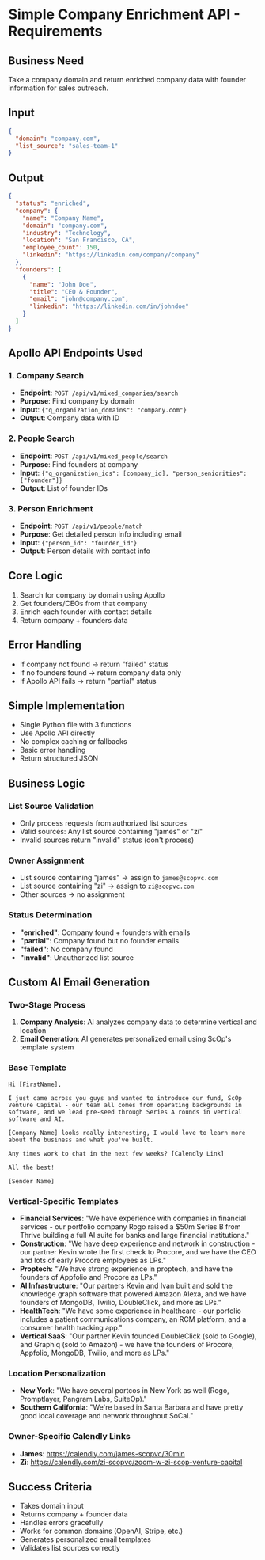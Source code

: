 # Simple Company Enrichment API - Requirements

## Business Need
Take a company domain and return enriched company data with founder information for sales outreach.

## Input
```json
{
  "domain": "company.com",
  "list_source": "sales-team-1"
}
```

## Output
```json
{
  "status": "enriched",
  "company": {
    "name": "Company Name",
    "domain": "company.com",
    "industry": "Technology",
    "location": "San Francisco, CA",
    "employee_count": 150,
    "linkedin": "https://linkedin.com/company/company"
  },
  "founders": [
    {
      "name": "John Doe",
      "title": "CEO & Founder",
      "email": "john@company.com",
      "linkedin": "https://linkedin.com/in/johndoe"
    }
  ]
}
```

## Apollo API Endpoints Used

### 1. Company Search
- **Endpoint**: `POST /api/v1/mixed_companies/search`
- **Purpose**: Find company by domain
- **Input**: `{"q_organization_domains": "company.com"}`
- **Output**: Company data with ID

### 2. People Search  
- **Endpoint**: `POST /api/v1/mixed_people/search`
- **Purpose**: Find founders at company
- **Input**: `{"q_organization_ids": [company_id], "person_seniorities": ["founder"]}`
- **Output**: List of founder IDs

### 3. Person Enrichment
- **Endpoint**: `POST /api/v1/people/match`
- **Purpose**: Get detailed person info including email
- **Input**: `{"person_id": "founder_id"}`
- **Output**: Person details with contact info

## Core Logic
1. Search for company by domain using Apollo
2. Get founders/CEOs from that company
3. Enrich each founder with contact details
4. Return company + founders data

## Error Handling
- If company not found → return "failed" status
- If no founders found → return company data only
- If Apollo API fails → return "partial" status

## Simple Implementation
- Single Python file with 3 functions
- Use Apollo API directly
- No complex caching or fallbacks
- Basic error handling
- Return structured JSON

## Business Logic

### List Source Validation
- Only process requests from authorized list sources
- Valid sources: Any list source containing "james" or "zi"
- Invalid sources return "invalid" status (don't process)

### Owner Assignment
- List source containing "james" → assign to `james@scopvc.com`
- List source containing "zi" → assign to `zi@scopvc.com`
- Other sources → no assignment

### Status Determination
- **"enriched"**: Company found + founders with emails
- **"partial"**: Company found but no founder emails
- **"failed"**: No company found
- **"invalid"**: Unauthorized list source

## Custom AI Email Generation

### Two-Stage Process
1. **Company Analysis**: AI analyzes company data to determine vertical and location
2. **Email Generation**: AI generates personalized email using ScOp's template system

### Base Template
```
Hi [FirstName],

I just came across you guys and wanted to introduce our fund, ScOp Venture Capital - our team all comes from operating backgrounds in software, and we lead pre-seed through Series A rounds in vertical software and AI. 

[Company Name] looks really interesting, I would love to learn more about the business and what you've built.

Any times work to chat in the next few weeks? [Calendly Link]

All the best!

[Sender Name]
```

### Vertical-Specific Templates
- **Financial Services**: "We have experience with companies in financial services - our portfolio company Rogo raised a $50m Series B from Thrive building a full AI suite for banks and large financial institutions."
- **Construction**: "We have deep experience and network in construction - our partner Kevin wrote the first check to Procore, and we have the CEO and lots of early Procore employees as LPs."
- **Proptech**: "We have strong experience in proptech, and have the founders of Appfolio and Procore as LPs."
- **AI Infrastructure**: "Our partners Kevin and Ivan built and sold the knowledge graph software that powered Amazon Alexa, and we have founders of MongoDB, Twilio, DoubleClick, and more as LPs."
- **HealthTech**: "We have some experience in healthcare - our porfolio includes a patient communications company, an RCM platform, and a consumer health tracking app."
- **Vertical SaaS**: "Our partner Kevin founded DoubleClick (sold to Google), and Graphiq (sold to Amazon) - we have the founders of Procore, Appfolio, MongoDB, Twilio, and more as LPs."

### Location Personalization
- **New York**: "We have several portcos in New York as well (Rogo, Promptlayer, Pangram Labs, SuiteOp)."
- **Southern California**: "We're based in Santa Barbara and have pretty good local coverage and network throughout SoCal."

### Owner-Specific Calendly Links
- **James**: https://calendly.com/james-scopvc/30min
- **Zi**: https://calendly.com/zi-scopvc/zoom-w-zi-scop-venture-capital

## Success Criteria
- Takes domain input
- Returns company + founder data
- Handles errors gracefully
- Works for common domains (OpenAI, Stripe, etc.)
- Generates personalized email templates
- Validates list sources correctly
